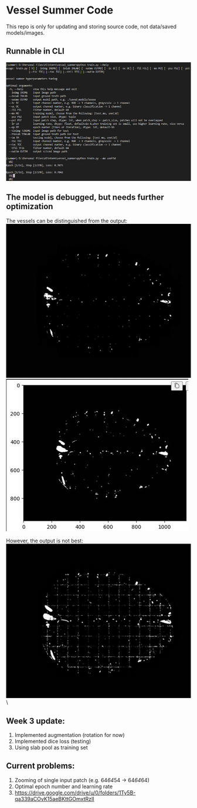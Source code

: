 # Vessel Summer Code
This repo is only for updating and storing source code, not data/saved models/images.

## Runnable in CLI
![cli](./readme_img/1.jpg)

## The model is debugged, but needs further optimization
The vessels can be distinguished from the output:\
![ves1](./readme_img/new_slice_13.jpg)
![gt](./readme_img/gt.jpg)

However, the output is not best:\
![ves2](./readme_img/new_slice_62.jpg)\

## Week 3 update:
1. Implemented augmentation (rotation for now)
2. Implemented dice loss (testing)
3. Using slab pool as training set

## Current problems:
1. Zooming of single input patch (e.g. 64*64*54 -> 64*64*64)
2. Optimal epoch number and learning rate
3. https://drive.google.com/drive/u/0/folders/1Ty5B-qa339aCOvK15aeBKttGOmxtRzII